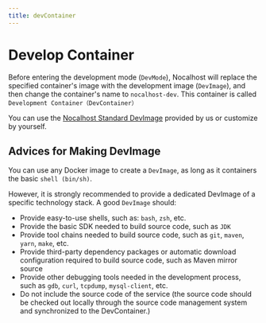 ```yaml
---
title: devContainer
---
```


# Develop Container

Before entering the development mode (`DevMode`), Nocalhost will replace the specified container's image with the development image (`DevImage`), and then change the container's name to `nocalhost-dev`. This container is called `Development Container（DevContainer）`

You can use the [Nocalhost Standard DevImage](https://github.com/nocalhost/dev-container) provided by us or customize by yourself.

## Advices for Making DevImage

You can use any Docker image to create a `DevImage`, as long as it containers the basic `shell (bin/sh)`.

However, it is strongly recommended to provide a dedicated DevImage of a specific technology stack. A good `DevImage` should:

- Provide easy-to-use shells, such as: `bash`, `zsh`, etc.
- Provide the basic SDK needed to build source code, such as `JDK`
- Provide tool chains needed to build source code, such as `git`, `maven`, `yarn`, `make`, etc.
- Provide third-party dependency packages or automatic download configuration required to build source code, such as Maven mirror source
- Provide other debugging tools needed in the development process, such as `gdb`, `curl`, `tcpdump`, `mysql-client`, etc.
- Do not include the source code of the service (the source code should be checked out locally through the source code management system and synchronized to the DevContainer.)
